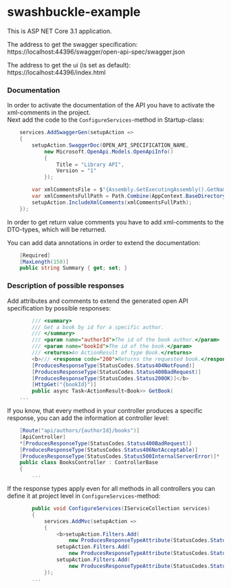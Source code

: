 # swashbuckle-example

This is ASP NET Core 3.1 application.

The address to get the swagger specification:<br>
https://localhost:44396/swagger/open-api-spec/swagger.json

The address to get the ui (is set as default):<br>
https://localhost:44396/index.html

### Documentation
In order to activate the documentation of the API you have to activate the xml-comments in the project.<br>
Next add the code to the `ConfigureServices`-method in Startup-class:

```csharp
    services.AddSwaggerGen(setupAction =>
    {
        setupAction.SwaggerDoc(OPEN_API_SPECIFICATION_NAME,
            new Microsoft.OpenApi.Models.OpenApiInfo()
            {
                Title = "Library API",
                Version = "1"
            });

        var xmlCommentsFile = $"{Assembly.GetExecutingAssembly().GetName().Name}.xml";
        var xmlCommentsFullPath = Path.Combine(AppContext.BaseDirectory, xmlCommentsFile);
        setupAction.IncludeXmlComments(xmlCommentsFullPath);
    });
```

In order to get return value comments you have to add xml-comments to the DTO-types, which will be returned.

You can add data annotations in order to extend the documentation:
```csharp
    [Required]
    [MaxLength(150)]
    public string Summary { get; set; }
```

### Description of possible responses

Add attributes and comments to extend the generated open API specification by possible responses:

```csharp
        /// <summary>
        /// Get a book by id for a specific author.
        /// </summary>
        /// <param name="authorId">The id of the book author.</param>
        /// <param name="bookId">The id of the book.</param>
        /// <returns>An ActionResult of type Book.</returns>
        <b>/// <response code="200">Returns the requested book.</response>
        [ProducesResponseType(StatusCodes.Status404NotFound)]
        [ProducesResponseType(StatusCodes.Status400BadRequest)]
        [ProducesResponseType(StatusCodes.Status200OK)]</b>
        [HttpGet("{bookId}")]
        public async Task<ActionResult<Book>> GetBook(
    ...
```

If you know, that every method in your controller produces a specific response, you can add the information at controller level:

```csharp
    [Route("api/authors/{authorId}/books")]
    [ApiController]
    *[ProducesResponseType(StatusCodes.Status400BadRequest)]
    [ProducesResponseType(StatusCodes.Status406NotAcceptable)]
    [ProducesResponseType(StatusCodes.Status500InternalServerError)]*
    public class BooksController : ControllerBase
    {
        ...
```

If the response types apply even for all methods in all controllers you can define it at project level in `ConfigureServices`-method:

```csharp
        public void ConfigureServices(IServiceCollection services)
        {
            services.AddMvc(setupAction =>
            {
                <b>setupAction.Filters.Add(
                    new ProducesResponseTypeAttribute(StatusCodes.Status400BadRequest));
                setupAction.Filters.Add(
                    new ProducesResponseTypeAttribute(StatusCodes.Status406NotAcceptable));
                setupAction.Filters.Add(
                    new ProducesResponseTypeAttribute(StatusCodes.Status500InternalServerError));</b>
            });
        ...
```
